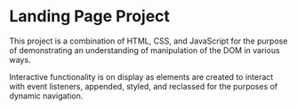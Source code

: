 # Landing Page Project

This project is a combination of HTML, CSS, and JavaScript for the purpose of demonstrating an understanding of manipulation of the DOM in various ways.

Interactive functionality is on display as elements are created to interact with event listeners, appended, styled, and reclassed for the purposes of dynamic navigation.
